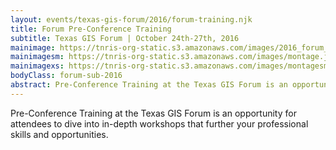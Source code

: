 ```yaml
---
layout: events/texas-gis-forum/2016/forum-training.njk
title: Forum Pre-Conference Training
subtitle: Texas GIS Forum | October 24th-27th, 2016
mainimage: https://tnris-org-static.s3.amazonaws.com/images/2016_forum_front_mock.jpg
mainimagesm: https://tnris-org-static.s3.amazonaws.com/images/montage.jpg
mainimagexs: https://tnris-org-static.s3.amazonaws.com/images/montagesm.jpg
bodyClass: forum-sub-2016
abstract: Pre-Conference Training at the Texas GIS Forum is an opportunity for attendees to dive into in-depth workshops that further your professional skills and opportunities.
---
```


Pre-Conference Training at the Texas GIS Forum is an opportunity for attendees to dive into in-depth workshops that further your professional skills and opportunities.
